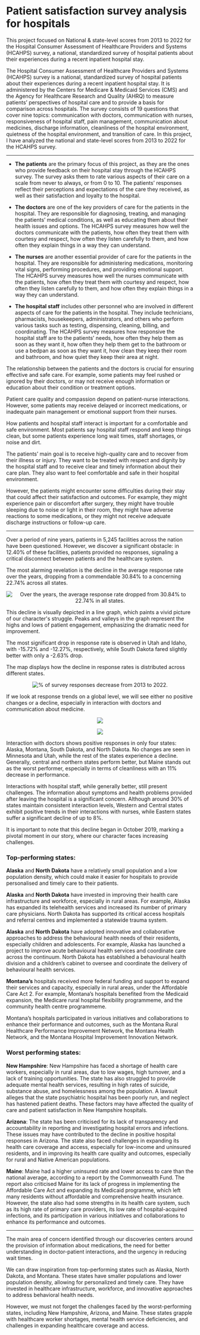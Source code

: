 # Patient satisfaction survey analysis for hospitals 

This project focused on National & state-level scores from 2013 to 2022 for the Hospital Consumer Assessment of Healthcare Providers and Systems (HCAHPS) survey, a national, standardized survey of hospital patients about their experiences during a recent inpatient hospital stay.

The Hospital Consumer Assessment of Healthcare Providers and Systems (HCAHPS) survey is a national, standardized survey of hospital patients about their experiences during a recent inpatient hospital stay. It is administered by the Centers for Medicare & Medicaid Services (CMS) and the Agency for Healthcare Research and Quality (AHRQ) to measure patients’ perspectives of hospital care and to provide a basis for comparison across hospitals. The survey consists of 19 questions that cover nine topics: communication with doctors, communication with nurses, responsiveness of hospital staff, pain management, communication about medicines, discharge information, cleanliness of the hospital environment, quietness of the hospital environment, and transition of care. In this project, I have analyzed the national and state-level scores from 2013 to 2022 for the HCAHPS survey.

---
 - **The patients** are the primary focus of this project, as they are the ones who provide feedback on their hospital stay through the HCAHPS survey. The survey asks them to rate various aspects of their care on a scale from never to always, or from 0 to 10. The patients’ responses reflect their perceptions and expectations of the care they received, as well as their satisfaction and loyalty to the hospital.

 - **The doctors** are one of the key providers of care for the patients in the hospital. They are responsible for diagnosing, treating, and managing the patients’ medical conditions, as well as educating them about their health issues and options. The HCAHPS survey measures how well the doctors communicate with the patients, how often they treat them with courtesy and respect, how often they listen carefully to them, and how often they explain things in a way they can understand.

- **The nurses** are another essential provider of care for the patients in the hospital. They are responsible for administering medications, monitoring vital signs, performing procedures, and providing emotional support. The HCAHPS survey measures how well the nurses communicate with the patients, how often they treat them with courtesy and respect, how often they listen carefully to them, and how often they explain things in a way they can understand.

- **The hospital staff** includes other personnel who are involved in different aspects of care for the patients in the hospital. They include technicians, pharmacists, housekeepers, administrators, and others who perform various tasks such as testing, dispensing, cleaning, billing, and coordinating. The HCAHPS survey measures how responsive the hospital staff are to the patients’ needs, how often they help them as soon as they want it, how often they help them get to the bathroom or use a bedpan as soon as they want it, how clean they keep their room and bathroom, and how quiet they keep their area at night.

The relationship between the patients and the doctors is crucial for ensuring effective and safe care. For example, some patients may feel rushed or ignored by their doctors, or may not receive enough information or education about their condition or treatment options.

Patient care quality and compassion depend on patient-nurse interactions. However, some patients may receive delayed or incorrect medications, or inadequate pain management or emotional support from their nurses.

How patients and hospital staff interact is important for a comfortable and safe environment. Most patients say hospital staff respond and keep things clean, but some patients experience long wait times, staff shortages, or noise and dirt.

The patients’ main goal is to receive high-quality care and to recover from their illness or injury. They want to be treated with respect and dignity by the hospital staff and to receive clear and timely information about their care plan. They also want to feel comfortable and safe in their hospital environment.

However, the patients might encounter some difficulties during their stay that could affect their satisfaction and outcomes. For example, they might experience pain or discomfort after surgery, they might have trouble sleeping due to noise or light in their room, they might have adverse reactions to some medications, or they might not receive adequate discharge instructions or follow-up care.

---

Over a period of nine years, patients in 5,245 facilities across the nation have been questioned. However, we discover a significant obstacle: in 12.40% of these facilities, patients provided no responses, signaling a critical disconnect between patients and the healthcare system.

The most alarming revelation is the decline in the average response rate over the years, dropping from a commendable 30.84% to a concerning 22.74% across all states.


<p align="center">
  <img src="https://github.com/Mikhail-Mks/HCAHPS/blob/main/Graphs/Response%20rate.png?raw=true" alt="Over the years, the average response rate dropped from 30.84% to 22.74% in all states.">
</p>


 This decline is visually depicted in a line graph, which paints a vivid picture of our character's struggle. Peaks and valleys in the graph represent the highs and lows of patient engagement, emphasizing the dramatic need for improvement.

The most significant drop in response rate is observed in Utah and Idaho, with -15.72% and -12.27%, respectively, while South Dakota fared slightly better with only a -2.63% drop.

The map displays how the decline in response rates is distributed across different states.

<p align="center">
  <img src="https://github.com/Mikhail-Mks/HCAHPS/blob/main/Graphs/Map.png?raw=true" alt="% of survey responses decrease from 2013 to 2022.">
</p>

If we look at response trends on a global level, we will see either no positive changes or a decline, especially in interaction with doctors and communication about medicine.

<p align="center">
  <img src="https://github.com/Mikhail-Mks/HCAHPS/blob/main/Graphs/Roles.png">
</p>

<p align="center">
  <img src="https://github.com/Mikhail-Mks/HCAHPS/blob/main/Graphs/Question%20type.png">
</p>

Interaction with doctors shows positive responses in only four states: Alaska, Montana, South Dakota, and North Dakota. No changes are seen in Minnesota and Utah, while the rest of the states experience a decline. Generally, central and northern states perform better, but Maine stands out as the worst performer, especially in terms of cleanliness with an 11% decrease in performance.

Interactions with hospital staff, while generally better, still present challenges. The information about symptoms and health problems provided after leaving the hospital is a significant concern. Although around 30% of states maintain consistent interaction levels, Western and Central states exhibit positive trends in their interactions with nurses, while Eastern states suffer a significant decline of up to 8%.

It is important to note that this decline began in October 2019, marking a pivotal moment in our story, where our character faces increasing challenges.

### Top-performing states:

**Alaska** and **North Dakota** have a relatively small population and a low population density, which could make it easier for hospitals to provide personalised and timely care to their patients.

**Alaska** and **North Dakota** have invested in improving their health care infrastructure and workforce, especially in rural areas. For example, Alaska has expanded its telehealth services and increased its number of primary care physicians. North Dakota has supported its critical access hospitals and referral centres and implemented a statewide trauma system.

**Alaska** and **North Dakota** have adopted innovative and collaborative approaches to address the behavioural health needs of their residents, especially children and adolescents. For example, Alaska has launched a project to improve acute behavioural health services and coordinate care across the continuum. North Dakota has established a behavioural health division and a children’s cabinet to oversee and coordinate the delivery of behavioural health services.

**Montana’s** hospitals received more federal funding and support to expand their services and capacity, especially in rural areas, under the Affordable Care Act 2. For example, Montana’s hospitals benefited from the Medicaid expansion, the Medicare rural hospital flexibility programmeme, and the community health centre programmeme.

Montana’s hospitals participated in various initiatives and collaborations to enhance their performance and outcomes, such as the Montana Rural Healthcare Performance Improvement Network, the Montana Health Network, and the Montana Hospital Improvement Innovation Network.

### Worst performing states:

**New Hampshire**: New Hampshire has faced a shortage of health care workers, especially in rural areas, due to low wages, high turnover, and a lack of training opportunities. The state has also struggled to provide adequate mental health services, resulting in high rates of suicide, substance abuse, and homelessness among the population. A lawsuit alleges that the state psychiatric hospital has been poorly run, and neglect has hastened patient deaths. These factors may have affected the quality of care and patient satisfaction in New Hampshire hospitals.

**Arizona**: The state has been criticised for its lack of transparency and accountability in reporting and investigating hospital errors and infections. These issues may have contributed to the decline in positive hospital responses in Arizona. The state also faced challenges in expanding its health care coverage and access, especially for low-income and uninsured residents, and in improving its health care quality and outcomes, especially for rural and Native American populations.

**Maine**: Maine had a higher uninsured rate and lower access to care than the national average, according to a report by the Commonwealth Fund. The report also criticised Maine for its lack of progress in implementing the Affordable Care Act and expanding its Medicaid programme, which left many residents without affordable and comprehensive health insurance. However, the state also had some strengths in its health care system, such as its high rate of primary care providers, its low rate of hospital-acquired infections, and its participation in various initiatives and collaborations to enhance its performance and outcomes.

---
The main area of concern identified through our discoveries centers around the provision of information about medications, the need for better understanding in doctor-patient interactions, and the urgency in reducing wait times.

We can draw inspiration from top-performing states such as Alaska, North Dakota, and Montana. These states have smaller populations and lower population density, allowing for personalized and timely care. They have invested in healthcare infrastructure, workforce, and innovative approaches to address behavioral health needs.

However, we must not forget the challenges faced by the worst-performing states, including New Hampshire, Arizona, and Maine. These states grapple with healthcare worker shortages, mental health service deficiencies, and challenges in expanding healthcare coverage and access.

